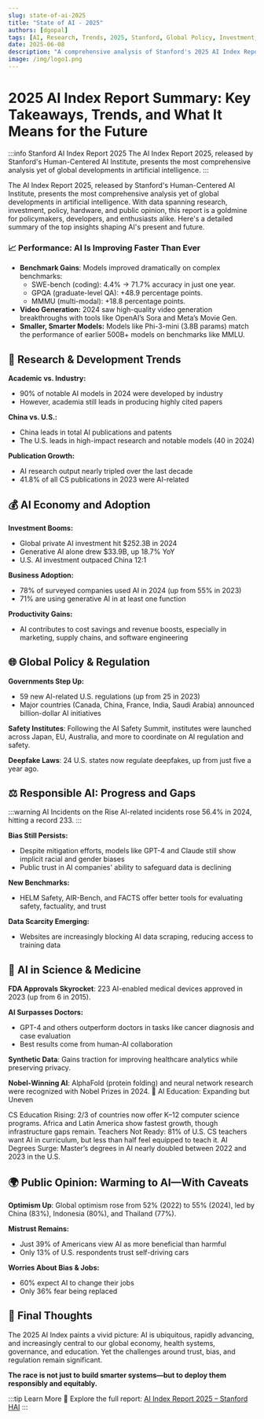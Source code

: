 ```yaml
---
slug: state-of-ai-2025
title: "State of AI - 2025"
authors: [dgopal]
tags: [AI, Research, Trends, 2025, Stanford, Global Policy, Investment, Responsible AI]
date: 2025-06-08
description: "A comprehensive analysis of Stanford's 2025 AI Index Report covering global AI developments, research trends, investment patterns, and policy changes shaping the future of artificial intelligence."
image: /img/logo1.png
---
```


# 2025 AI Index Report Summary: Key Takeaways, Trends, and What It Means for the Future

:::info Stanford AI Index Report 2025
The AI Index Report 2025, released by Stanford's Human-Centered AI Institute, presents the most comprehensive analysis yet of global developments in artificial intelligence.
:::

The AI Index Report 2025, released by Stanford's Human-Centered AI Institute, presents the most comprehensive analysis yet of global developments in artificial intelligence. With data spanning research, investment, policy, hardware, and public opinion, this report is a goldmine for policymakers, developers, and enthusiasts alike. Here's a detailed summary of the top insights shaping AI's present and future.

### 📈 Performance: AI Is Improving Faster Than Ever

* **Benchmark Gains**: Models improved dramatically on complex benchmarks:
    * SWE-bench (coding): 4.4% → 71.7% accuracy in just one year.
    * GPQA (graduate-level QA): +48.9 percentage points.
    * MMMU (multi-modal): +18.8 percentage points.
* **Video Generation:** 2024 saw high-quality video generation breakthroughs with tools like OpenAI’s Sora and Meta’s Movie Gen.
* **Smaller, Smarter Models:** Models like Phi-3-mini (3.8B params) match the performance of earlier 500B+ models on benchmarks like MMLU.

<!-- truncate -->

## 🧠 Research & Development Trends

**Academic vs. Industry:**
- 90% of notable AI models in 2024 were developed by industry
- However, academia still leads in producing highly cited papers

**China vs. U.S.:**
- China leads in total AI publications and patents
- The U.S. leads in high-impact research and notable models (40 in 2024)

**Publication Growth:**
- AI research output nearly tripled over the last decade
- 41.8% of all CS publications in 2023 were AI-related
## 💰 AI Economy and Adoption

**Investment Booms:**
- Global private AI investment hit $252.3B in 2024
- Generative AI alone drew $33.9B, up 18.7% YoY
- U.S. AI investment outpaced China 12:1

**Business Adoption:**
- 78% of surveyed companies used AI in 2024 (up from 55% in 2023)
- 71% are using generative AI in at least one function

**Productivity Gains:**
- AI contributes to cost savings and revenue boosts, especially in marketing, supply chains, and software engineering
## 🌐 Global Policy & Regulation

**Governments Step Up:**
- 59 new AI-related U.S. regulations (up from 25 in 2023)
- Major countries (Canada, China, France, India, Saudi Arabia) announced billion-dollar AI initiatives

**Safety Institutes**: Following the AI Safety Summit, institutes were launched across Japan, EU, Australia, and more to coordinate on AI regulation and safety.

**Deepfake Laws**: 24 U.S. states now regulate deepfakes, up from just five a year ago.
## ⚖️ Responsible AI: Progress and Gaps

:::warning AI Incidents on the Rise
AI-related incidents rose 56.4% in 2024, hitting a record 233.
:::

**Bias Still Persists:**
- Despite mitigation efforts, models like GPT-4 and Claude still show implicit racial and gender biases
- Public trust in AI companies' ability to safeguard data is declining

**New Benchmarks:**
- HELM Safety, AIR-Bench, and FACTS offer better tools for evaluating safety, factuality, and trust

**Data Scarcity Emerging:**
- Websites are increasingly blocking AI data scraping, reducing access to training data
## 🏥 AI in Science & Medicine

**FDA Approvals Skyrocket**: 223 AI-enabled medical devices approved in 2023 (up from 6 in 2015).

**AI Surpasses Doctors:**
- GPT-4 and others outperform doctors in tasks like cancer diagnosis and case evaluation
- Best results come from human-AI collaboration

**Synthetic Data**: Gains traction for improving healthcare analytics while preserving privacy.

**Nobel-Winning AI**: AlphaFold (protein folding) and neural network research were recognized with Nobel Prizes in 2024.
🏫 AI Education: Expanding but Uneven

CS Education Rising:
2/3 of countries now offer K–12 computer science programs.
Africa and Latin America show fastest growth, though infrastructure gaps remain.
Teachers Not Ready:
81% of U.S. CS teachers want AI in curriculum, but less than half feel equipped to teach it.
AI Degrees Surge: Master’s degrees in AI nearly doubled between 2022 and 2023 in the U.S.
## 🌍 Public Opinion: Warming to AI—With Caveats

**Optimism Up**: Global optimism rose from 52% (2022) to 55% (2024), led by China (83%), Indonesia (80%), and Thailand (77%).

**Mistrust Remains:**
- Just 39% of Americans view AI as more beneficial than harmful
- Only 13% of U.S. respondents trust self-driving cars

**Worries About Bias & Jobs:**
- 60% expect AI to change their jobs
- Only 36% fear being replaced
## 🔮 Final Thoughts

The 2025 AI Index paints a vivid picture: AI is ubiquitous, rapidly advancing, and increasingly central to our global economy, health systems, governance, and education. Yet the challenges around trust, bias, and regulation remain significant.

**The race is not just to build smarter systems—but to deploy them responsibly and equitably.**

:::tip Learn More
🔗 Explore the full report: [AI Index Report 2025 – Stanford HAI](https://aiindex.stanford.edu/report/)
:::